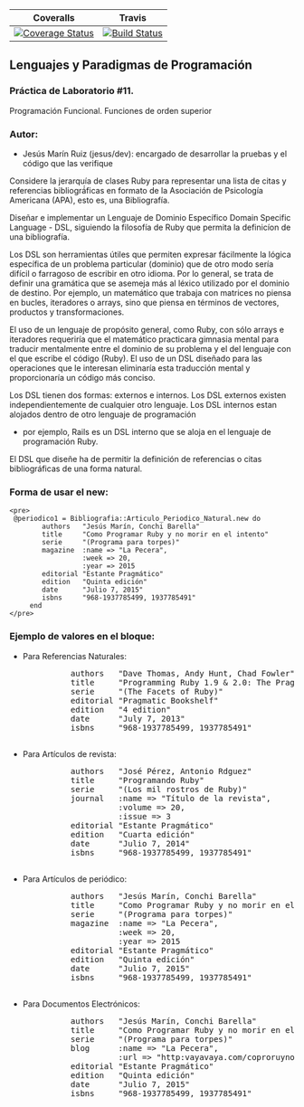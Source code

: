 | Coveralls | Travis |
| --------- | ------ |
| [![Coverage Status](https://coveralls.io/repos/alu0100502114/LPP_1_prct11/badge.svg?branch=jesus%2Fdev&service=github)](https://coveralls.io/github/alu0100502114/LPP_1_prct11?branch=jesus%2Fdev) | [![Build Status](https://travis-ci.org/alu0100502114/LPP_1_prct11.svg?branch=jesus%2Fdev)](https://travis-ci.org/alu0100502114/LPP_1_prct11) |

## Lenguajes y Paradigmas de Programación

### Práctica de Laboratorio #11.

Programación Funcional. Funciones de orden superior

### Autor: 

   - Jesús Marín Ruiz (jesus/dev): encargado de desarrollar la pruebas y el código que las verifique
    
Considere la jerarquía de clases Ruby para representar una lista de citas y referencias
bibliográ́ficas en formato de la Asociación de Psicología Americana (APA), esto es, una Bibliografía.

Diseñar e implementar un Lenguaje de Dominio Específico Domain Specific Language - DSL, siguiendo
la filosofía de Ruby que permita la definicíon de una bibliografía.

Los DSL son herramientas útiles que permiten expresar fácilmente la lógica específica de un
problema particular (dominio) que de otro modo sería difícil o farragoso de escribir en otro
idioma. Por lo general, se trata de definir una gramática que se asemeja más al léxico utilizado
por el dominio de destino. Por ejemplo, un matemático que trabaja con matrices no piensa en bucles,
iteradores o arrays, sino que piensa en términos de vectores, productos y transformaciones.

El uso de un lenguaje de propósito general, como Ruby, con sólo arrays e iteradores requeriría
que el matemático practicara gimnasia mental para traducir mentalmente entre el dominio de su
problema y el del lenguaje con el que escribe el código (Ruby). El uso de un DSL diseñado para las
operaciones que le interesan eliminaría esta traducción mental y proporcionaría un código más conciso.

Los DSL tienen dos formas: externos e internos. Los DSL externos existen independientemente de
cualquier otro lenguaje. Los DSL internos estan alojados dentro de otro lenguaje de programación
- por ejemplo, Rails es un DSL interno que se aloja en el lenguaje de programación Ruby.

El DSL que diseñe ha de permitir la definición de referencias o citas bibliográficas de una forma
natural.   

### Forma de usar el new:

    <pre>
     @periodico1 = Bibliografia::Articulo_Periodico_Natural.new do
            authors   "Jesús Marín, Conchi Barella"
            title     "Como Programar Ruby y no morir en el intento"
            serie     "(Programa para torpes)"
            magazine  :name => "La Pecera",
                      :week => 20,
                      :year => 2015
            editorial "Estante Pragmático"
            edition   "Quinta edición"
            date      "Julio 7, 2015"
            isbns     "968-1937785499, 1937785491"
         end
    </pre>

### Ejemplo de valores en el bloque:
- Para Referencias Naturales:
    <pre>
            authors   "Dave Thomas, Andy Hunt, Chad Fowler"
            title     "Programming Ruby 1.9 & 2.0: The Pragmatic Programmers' Guide"
            serie     "(The Facets of Ruby)"
            editorial "Pragmatic Bookshelf"
            edition   "4 edition"
            date      "July 7, 2013"
            isbns     "968-1937785499, 1937785491"
    </pre>
- Para Artículos de revista:
    <pre>
            authors   "José Pérez, Antonio Rdguez"
            title     "Programando Ruby"
            serie     "(Los mil rostros de Ruby)"
            journal   :name => "Título de la revista",
                      :volume => 20,
                      :issue => 3
            editorial "Estante Pragmático"
            edition   "Cuarta edición"
            date      "Julio 7, 2014"
            isbns     "968-1937785499, 1937785491"
    </pre>
- Para Artículos de periódico:
    <pre>
            authors   "Jesús Marín, Conchi Barella"
            title     "Como Programar Ruby y no morir en el intento"
            serie     "(Programa para torpes)"
            magazine  :name => "La Pecera",
                      :week => 20,
                      :year => 2015
            editorial "Estante Pragmático"
            edition   "Quinta edición"
            date      "Julio 7, 2015"
            isbns     "968-1937785499, 1937785491"
    </pre>
- Para Documentos Electrónicos:
    <pre>
            authors   "Jesús Marín, Conchi Barella"
            title     "Como Programar Ruby y no morir en el intento"
            serie     "(Programa para torpes)"
            blog      :name => "La Pecera",
                      :url => "http:vayavaya.com/coproruynomonint"
            editorial "Estante Pragmático"
            edition   "Quinta edición"
            date      "Julio 7, 2015"
            isbns     "968-1937785499, 1937785491"
    </pre>